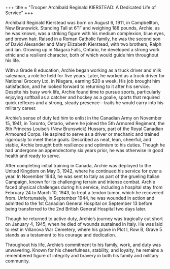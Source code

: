 +++
title = "Trooper Archibald Reginald KIERSTEAD: A Dedicated Life of Service"
+++


Archibald Reginald Kierstead was born on August 6, 1911, in Campbellton, New Brunswick. 
Standing Tall at 6’1” and weighing 188 pounds, Archie, as he was known, was a striking figure with his medium complexion, blue eyes, and brown hair. Raised in a Roman Catholic family, he was the second son of David Alexander and Mary Elizabeth Kierstead, with two brothers, Ralph and Ian. Growing up in Niagara Falls, Ontario, he developed a strong work ethic and a resilient character, both of which would guide him throughout his life.

With a Grade 8 education, Archie began working as a truck driver and milk salesman, a role he held for five years. Later, he worked as a truck driver for National Grocery Ltd. in Niagara, earning $20 a week. His job brought him satisfaction, and he looked forward to returning to it after his service. Despite his busy work life, Archie found time to pursue sports, particularly enjoying softball as a catcher and hockey as a goalie, sports that required quick reflexes and a strong, steady presence—traits he would carry into his military career.

Archie’s sense of duty led him to enlist in the Canadian Army on November 15, 1941, in Toronto, Ontario, where he joined the 5th Armored Regiment, the 8th Princess Louise’s (New Brunswick) Hussars, part of the Royal Canadian Armoured Corps. He aspired to serve as a driver or mechanic and trained rigorously to meet these goals. Described as neat, lean, cheerful, and stable, Archie brought both resilience and optimism to his duties. Though he had undergone an appendectomy six years prior, he was otherwise in good health and ready to serve.

After completing initial training in Canada, Archie was deployed to the United Kingdom on May 3, 1942, where he continued his service for over a year. In November 1943, he was sent to Italy as part of the grueling Italian Campaign, known for its challenging terrain and intense combat. Archie faced physical challenges during his service, including a hospital stay from February 24 to March 10, 1943, to treat a tendon tumor, which he recovered from. 
Unfortunately, in September 1944, he was wounded in action and admitted to the 1st Canadian General Hospital on September 13 before being transferred to the 2nd British General Hospital two days later.

Though he returned to active duty, Archie’s journey was tragically cut short on January 4, 1945, when he died of wounds sustained in Italy. 
He was laid to rest in Villanova War Cemetery, where his grave in Plot I, Row B, Grave 5 stands as a testament to his courage and dedication.

Throughout his life, Archie’s commitment to his family, work, and duty was unwavering. Known for his cheerfulness, stability, and loyalty, he remains a remembered figure of integrity and bravery in both his family and military community.
